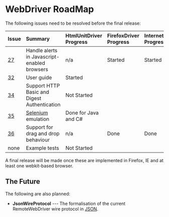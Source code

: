 # WebDriver RoadMap #

The following issues need to be resolved before the final release:

| **Issue** | **Summary** | **HtmlUnitDriver Progress** | **FirefoxDriver Progress** | **InternetExplorerDriver Progress** | **ChromeDriver Progress** |
|:----------|:------------|:----------------------------|:---------------------------|:------------------------------------|:--------------------------|
| [27](http://code.google.com/p/webdriver/issues/detail?id=27)  | Handle alerts in Javascript-enabled browsers | n/a                         | Started                    | Started                             | Not Started               |
| [32](http://code.google.com/p/webdriver/issues/detail?id=32) | User guide  | Started                     | | | |
| [34](http://code.google.com/p/webdriver/issues/detail?id=34)  | Support HTTP Basic and Digest Authentication | Not Started                 | | | |
| [35](http://code.google.com/p/webdriver/issues/detail?id=35)  | [Selenium](http://www.openqa.org/selenium-rc) emulation | Done for Java and C#        | | | |
| [36](http://code.google.com/p/webdriver/issues/detail?id=36) | Support for drag and drop behaviour | n/a                         | Done                       | Done                                | Started                   |
| none      | Example tests | Not Started                 | | | |

A final release will be made once these are implemented in Firefox, IE and at least one webkit-based browser.

## The Future ##

The following are also planned:

  * **JsonWireProtocol** --- The formalisation of the current RemoteWebDriver wire protocol in [JSON](http://www.json.org/).